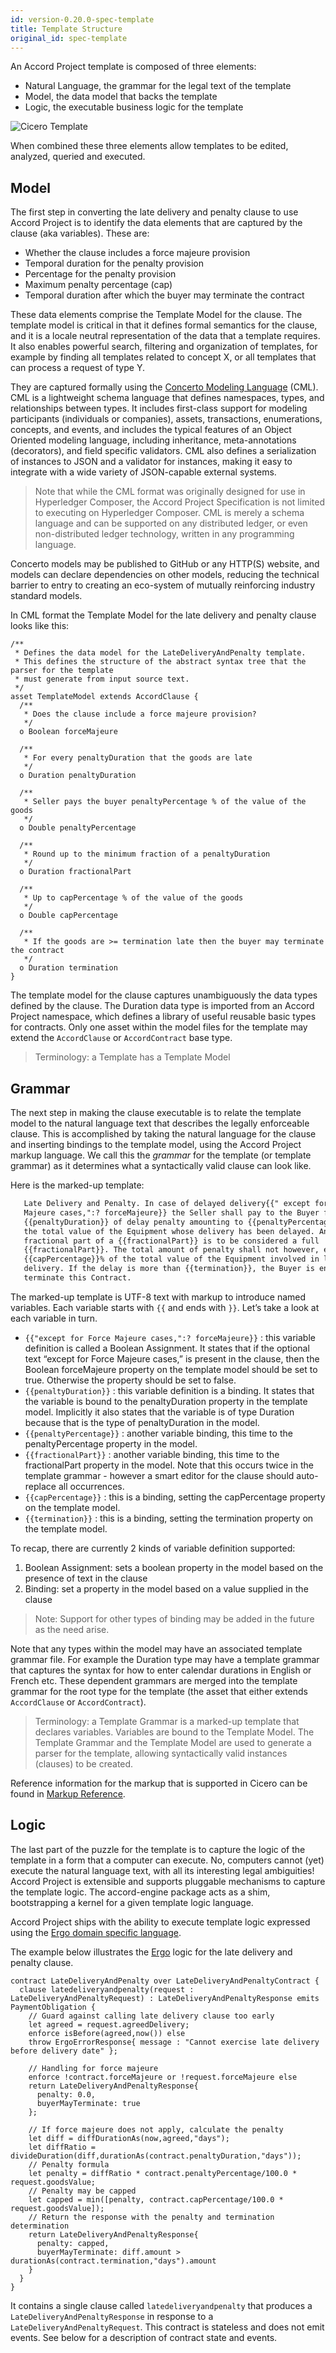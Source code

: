 ```yaml
---
id: version-0.20.0-spec-template
title: Template Structure
original_id: spec-template
---
```


An Accord Project template is composed of three elements:

- Natural Language, the grammar for the legal text of the template
- Model, the data model that backs the template
- Logic, the executable business logic for the template

![Cicero Template](assets/template.png)

When combined these three elements allow templates to be edited, analyzed, queried and executed.

## Model

The first step in converting the late delivery and penalty clause to use Accord Project is to identify the data elements that are captured by the clause (aka variables). These are:
- Whether the clause includes a force majeure provision
- Temporal duration for the penalty provision
- Percentage for the penalty provision
- Maximum penalty percentage (cap)
- Temporal duration after which the buyer may terminate the contract

These data elements comprise the Template Model for the clause. The template model is critical in that it defines formal semantics for the clause, and it is a locale neutral representation of the data that a template requires. It also enables powerful search, filtering and organization of templates, for example by finding all templates related to concept X, or all templates that can process a request of type Y.

They are captured formally using the [Concerto Modeling Language](https://github.com/accordproject/concerto) (CML). CML is a lightweight schema language that defines namespaces, types, and relationships between types. It includes first-class support for modeling participants (individuals or companies), assets, transactions, enumerations, concepts, and events, and includes the typical features of an Object Oriented modeling language, including inheritance, meta-annotations (decorators), and field specific validators. CML also defines a serialization of instances to JSON and a validator for instances, making it easy to integrate with a wide variety of JSON-capable external systems.

> Note that while the CML format was originally designed for use in Hyperledger Composer, the Accord Project Specification is not limited to executing on Hyperledger Composer. CML is merely a schema language and can be supported on any distributed ledger, or even non-distributed ledger technology, written in any programming language.

Concerto models may be published to GitHub or any HTTP(S) website, and models can declare dependencies on other models, reducing the technical barrier to entry to creating an eco-system of mutually reinforcing industry standard models.

In CML format the Template Model for the late delivery and penalty clause looks like this:

```ergo
/**
 * Defines the data model for the LateDeliveryAndPenalty template.
 * This defines the structure of the abstract syntax tree that the parser for the template
 * must generate from input source text.
 */
asset TemplateModel extends AccordClause {
  /**
   * Does the clause include a force majeure provision?
   */
  o Boolean forceMajeure

  /**
   * For every penaltyDuration that the goods are late
   */
  o Duration penaltyDuration

  /**
   * Seller pays the buyer penaltyPercentage % of the value of the goods
   */
  o Double penaltyPercentage

  /**
   * Round up to the minimum fraction of a penaltyDuration
   */
  o Duration fractionalPart

  /**
   * Up to capPercentage % of the value of the goods
   */
  o Double capPercentage

  /**
   * If the goods are >= termination late then the buyer may terminate the contract
   */
  o Duration termination
}
```

The template model for the clause captures unambiguously the data types defined by the clause. The Duration data type is imported from an Accord Project namespace, which defines a library of useful reusable basic types for contracts. Only one asset within the model files for the template may extend the `AccordClause` or `AccordContract` base type.

> Terminology: a Template has a Template Model

## Grammar

The next step in making the clause executable is to relate the template model to the natural language text that describes the legally enforceable clause. This is accomplished by taking the natural language for the clause and inserting bindings to the template model, using the Accord Project markup language. We call this the _grammar_ for the template (or template grammar) as it determines what a syntactically valid clause can look like.

Here is the marked-up template:

```md
   Late Delivery and Penalty. In case of delayed delivery{{" except for Force
   Majeure cases,":? forceMajeure}} the Seller shall pay to the Buyer for every
   {{penaltyDuration}} of delay penalty amounting to {{penaltyPercentage}}% of
   the total value of the Equipment whose delivery has been delayed. Any
   fractional part of a {{fractionalPart}} is to be considered a full
   {{fractionalPart}}. The total amount of penalty shall not however, exceed
   {{capPercentage}}% of the total value of the Equipment involved in late
   delivery. If the delay is more than {{termination}}, the Buyer is entitled to
   terminate this Contract.
```

The marked-up template is UTF-8 text with markup to introduce named variables. Each variable starts with `{{` and ends with `}}`. Let’s take a look at each variable in turn.

- `{{"except for Force Majeure cases,":? forceMajeure}}` : this variable definition is called a Boolean Assignment. It states that if the optional text “except for Force Majeure cases,” is present in the clause, then the Boolean forceMajeure property on the template model should be set to true. Otherwise the property should be set to false.
- `{{penaltyDuration}}` : this variable definition is a binding. It states that the variable is bound to the  penaltyDuration property in the template model. Implicitly it also states that the variable is of type Duration because that is the type of penaltyDuration in the model.
- `{{penaltyPercentage}}` : another variable binding, this time to the penaltyPercentage property in the model.
- `{{fractionalPart}}` : another variable binding, this time to the fractionalPart property in the model. Note that this occurs twice in the template grammar - however a smart editor for the clause should auto-replace all occurrences.
- `{{capPercentage}}` : this is a binding, setting the capPercentage property on the template model.
- `{{termination}}` : this is a binding, setting the termination property on the template model.

To recap, there are currently 2 kinds of variable definition supported:

1. Boolean Assignment: sets a boolean property in the model based on the presence of text in the clause
2. Binding: set a property in the model based on a value supplied in the clause

> Note: Support for other types of binding may be added in the future as the need arise.

Note that any types within the model may have an associated template grammar file. For example the Duration type may have a template grammar that captures the syntax for how to enter calendar durations in English or French etc. These dependent grammars are merged into the template grammar for the root type for the template (the asset that either extends `AccordClause` or `AccordContract`).

> Terminology: a Template Grammar is a marked-up template that declares variables. Variables are bound to the Template Model. The Template Grammar and the Template Model are used to generate a parser for the template, allowing syntactically valid instances (clauses) to be created.

Reference information for the markup that is supported in Cicero can be found in [Markup Reference](cicero-markup).

## Logic
The last part of the puzzle for the template is to capture the logic of the template in a form that a computer can execute. No, computers cannot (yet) execute the natural language text, with all its interesting legal ambiguities!
Accord Project is extensible and supports pluggable mechanisms to capture the template logic. The accord-engine package acts as a shim, bootstrapping a kernel for a given template logic language.

Accord Project ships with the ability to execute template logic expressed using the [Ergo domain specific language](logic-ergo).

The example below illustrates the [Ergo](logic-ergo) logic for the late delivery and penalty clause.

```
contract LateDeliveryAndPenalty over LateDeliveryAndPenaltyContract {
  clause latedeliveryandpenalty(request : LateDeliveryAndPenaltyRequest) : LateDeliveryAndPenaltyResponse emits PaymentObligation {
    // Guard against calling late delivery clause too early
    let agreed = request.agreedDelivery;
    enforce isBefore(agreed,now()) else
    throw ErgoErrorResponse{ message : "Cannot exercise late delivery before delivery date" };

    // Handling for force majeure
    enforce !contract.forceMajeure or !request.forceMajeure else
    return LateDeliveryAndPenaltyResponse{
      penalty: 0.0,
      buyerMayTerminate: true
    };

    // If force majeure does not apply, calculate the penalty
    let diff = diffDurationAs(now,agreed,"days");
    let diffRatio = divideDuration(diff,durationAs(contract.penaltyDuration,"days"));
    // Penalty formula
    let penalty = diffRatio * contract.penaltyPercentage/100.0 * request.goodsValue;
    // Penalty may be capped
    let capped = min([penalty, contract.capPercentage/100.0 * request.goodsValue]);
    // Return the response with the penalty and termination determination
    return LateDeliveryAndPenaltyResponse{
      penalty: capped,
      buyerMayTerminate: diff.amount > durationAs(contract.termination,"days").amount
    }
  }
}
```

It contains a single clause called `latedeliveryandpenalty` that produces a `LateDeliveryAndPenaltyResponse` in response to a `LateDeliveryAndPenaltyRequest`. This contract is stateless and does not emit events. See below for a description of contract state and events.
